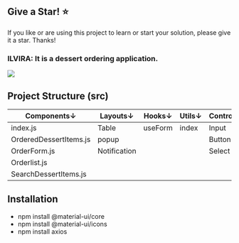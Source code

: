 ## Give a Star! :star:
If you like or are using this project to learn or start your solution, please give it a star. Thanks!

### ILVIRA: It is a dessert ordering application.
<img src="https://github.com/NisanurBulut/Ilvira/blob/master/Trailers/ilvira.jpg">

## Project Structure (src)
|<b>Components</b>↓      |<b>Layouts</b>↓ |<b>Hooks</b>↓|<b>Utils</b>↓| <b>Controls</b>↓|
|----------------------- |----------------|-------------|-------------|-----------------|
| index.js               | Table          | useForm     | index       | Input           |
| OrderedDessertItems.js | popup          |             |             | Button          |
| OrderForm.js           | Notification   |             |             | Select          |
| Orderlist.js           |                |             |             |                 |
| SearchDessertItems.js  |                |             |             |                 |

## Installation
- npm install @material-ui/core
- npm install @material-ui/icons
- npm install axios